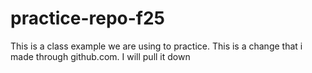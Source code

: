 # practice-repo-f25
This is a class example we are using to practice.
This is a change that i made through github.com. I will pull it down
